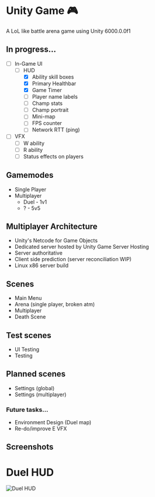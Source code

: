 
# Unity Game 🎮
A LoL like battle arena game using Unity 6000.0.0f1

## In progress...
- [ ] In-Game UI
  - [ ] HUD
    - [x] Ability skill boxes 
    - [x] Primary Healthbar
    - [x] Game Timer
    - [ ] Player name labels
    - [ ] Champ stats
    - [ ] Champ portrait
    - [ ] Mini-map
    - [ ] FPS counter
    - [ ] Network RTT (ping)
- [ ] VFX
    - [ ] W ability
    - [ ] R ability
    - [ ] Status effects on players

## Gamemodes
- Single Player
- Multiplayer
  - Duel - 1v1
  - ? - 5v5
 
## Multiplayer Architecture  
- Unity's Netcode for Game Objects
- Dedicated server hosted by Unity Game Server Hosting
- Server authoritative
- Client side prediction (server reconciliation WIP)
- Linux x86 server build

## Scenes
- Main Menu
- Arena (single player, broken atm)
- Multiplayer
- Death Scene

## Test scenes
- UI Testing
- Testing

## Planned scenes
- Settings (global)
- Settings (multiplayer)

### Future tasks...
- Environment Design (Duel map)
- Re-do/improve E VFX

## Screenshots

# Duel HUD
![Duel HUD](https://i.imgur.com/zt9nwrA.png)
